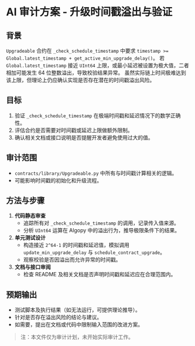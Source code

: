# AI 审计方案 - 升级时间戳溢出与验证

## 背景
`Upgradeable` 合约在 `_check_schedule_timestamp` 中要求 `timestamp >= Global.latest_timestamp + get_active_min_upgrade_delay()`。
若 `Global.latest_timestamp` 接近 `UInt64` 上限，或最小延迟被设置为极大值，二者相加可能发生 64 位整数溢出，导致校验结果异常。
虽然实际链上时间极难达到该上限，但理论上仍应确认实现是否存在潜在的时间戳溢出风险。

## 目标
1. 验证 `_check_schedule_timestamp` 在极端时间戳和延迟情况下的数学正确性。
2. 评估合约是否需要对时间戳或延迟上限做额外限制。
3. 确认相关文档或接口说明是否提醒开发者避免使用过大的值。

## 审计范围
- `contracts/library/Upgradeable.py` 中所有与时间戳计算相关的逻辑。
- 可能影响时间戳的初始化和升级流程。

## 方法与步骤
1. **代码静态审查**
   - 追踪所有对 `_check_schedule_timestamp` 的调用，记录传入值来源。
   - 分析 `UInt64` 运算在 Algopy 中的溢出行为，推导极限条件下的结果。
2. **单元测试设计**
   - 构造接近 `2^64-1` 的时间戳和延迟值，模拟调用 `update_min_upgrade_delay` 与 `schedule_contract_upgrade`。
   - 观察校验是否因溢出而允许异常的时间戳。
3. **文档与接口审阅**
   - 检查 README 及相关文档是否声明时间戳和延迟应在合理范围内。

## 预期输出
- 测试脚本及执行结果（如无法运行，可提供理论推导）。
- 针对是否存在溢出风险的结论与建议。
- 如需要，提出在文档或代码中限制输入范围的改进方案。

> 注：本文件仅为审计计划，未开始实际审计工作。
